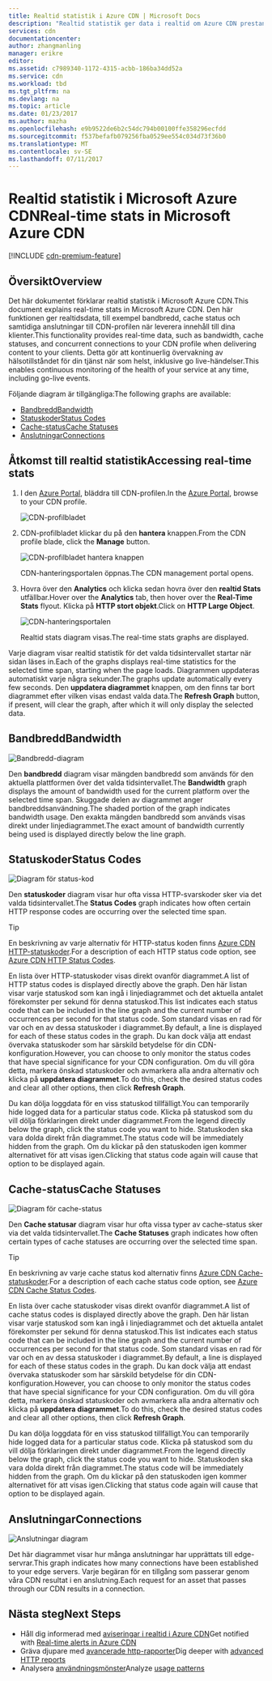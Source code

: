 ```yaml
---
title: Realtid statistik i Azure CDN | Microsoft Docs
description: "Realtid statistik ger data i realtid om Azure CDN prestanda när leverera innehåll till dina klienter."
services: cdn
documentationcenter: 
author: zhangmanling
manager: erikre
editor: 
ms.assetid: c7989340-1172-4315-acbb-186ba34dd52a
ms.service: cdn
ms.workload: tbd
ms.tgt_pltfrm: na
ms.devlang: na
ms.topic: article
ms.date: 01/23/2017
ms.author: mazha
ms.openlocfilehash: e9b9522de6b2c54dc794b00100ffe358296ecfdd
ms.sourcegitcommit: f537befafb079256fba0529ee554c034d73f36b0
ms.translationtype: MT
ms.contentlocale: sv-SE
ms.lasthandoff: 07/11/2017
---
```

# <a name="real-time-stats-in-microsoft-azure-cdn"></a><span data-ttu-id="96d7b-103">Realtid statistik i Microsoft Azure CDN</span><span class="sxs-lookup"><span data-stu-id="96d7b-103">Real-time stats in Microsoft Azure CDN</span></span>
[!INCLUDE [cdn-premium-feature](../../includes/cdn-premium-feature.md)]

## <a name="overview"></a><span data-ttu-id="96d7b-104">Översikt</span><span class="sxs-lookup"><span data-stu-id="96d7b-104">Overview</span></span>
<span data-ttu-id="96d7b-105">Det här dokumentet förklarar realtid statistik i Microsoft Azure CDN.</span><span class="sxs-lookup"><span data-stu-id="96d7b-105">This document explains real-time stats in Microsoft Azure CDN.</span></span>  <span data-ttu-id="96d7b-106">Den här funktionen ger realtidsdata, till exempel bandbredd, cache status och samtidiga anslutningar till CDN-profilen när leverera innehåll till dina klienter.</span><span class="sxs-lookup"><span data-stu-id="96d7b-106">This functionality provides real-time data, such as bandwidth, cache statuses, and concurrent connections to your CDN profile when delivering content to your clients.</span></span> <span data-ttu-id="96d7b-107">Detta gör att kontinuerlig övervakning av hälsotillståndet för din tjänst när som helst, inklusive go live-händelser.</span><span class="sxs-lookup"><span data-stu-id="96d7b-107">This enables continuous monitoring of the health of your service at any time, including go-live events.</span></span>

<span data-ttu-id="96d7b-108">Följande diagram är tillgängliga:</span><span class="sxs-lookup"><span data-stu-id="96d7b-108">The following graphs are available:</span></span>

* [<span data-ttu-id="96d7b-109">Bandbredd</span><span class="sxs-lookup"><span data-stu-id="96d7b-109">Bandwidth</span></span>](#bandwidth)
* [<span data-ttu-id="96d7b-110">Statuskoder</span><span class="sxs-lookup"><span data-stu-id="96d7b-110">Status Codes</span></span>](#status-codes)
* [<span data-ttu-id="96d7b-111">Cache-status</span><span class="sxs-lookup"><span data-stu-id="96d7b-111">Cache Statuses</span></span>](#cache-statuses)
* [<span data-ttu-id="96d7b-112">Anslutningar</span><span class="sxs-lookup"><span data-stu-id="96d7b-112">Connections</span></span>](#connections)

## <a name="accessing-real-time-stats"></a><span data-ttu-id="96d7b-113">Åtkomst till realtid statistik</span><span class="sxs-lookup"><span data-stu-id="96d7b-113">Accessing real-time stats</span></span>
1. <span data-ttu-id="96d7b-114">I den [Azure Portal](https://portal.azure.com), bläddra till CDN-profilen.</span><span class="sxs-lookup"><span data-stu-id="96d7b-114">In the [Azure Portal](https://portal.azure.com), browse to your CDN profile.</span></span>
   
    ![CDN-profilbladet](./media/cdn-real-time-stats/cdn-profile-blade.png)
2. <span data-ttu-id="96d7b-116">CDN-profilbladet klickar du på den **hantera** knappen.</span><span class="sxs-lookup"><span data-stu-id="96d7b-116">From the CDN profile blade, click the **Manage** button.</span></span>
   
    ![CDN-profilbladet hantera knappen](./media/cdn-real-time-stats/cdn-manage-btn.png)
   
    <span data-ttu-id="96d7b-118">CDN-hanteringsportalen öppnas.</span><span class="sxs-lookup"><span data-stu-id="96d7b-118">The CDN management portal opens.</span></span>
3. <span data-ttu-id="96d7b-119">Hovra över den **Analytics** och klicka sedan hovra över den **realtid Stats** utfällbar.</span><span class="sxs-lookup"><span data-stu-id="96d7b-119">Hover over the **Analytics** tab, then hover over the **Real-Time Stats** flyout.</span></span>  <span data-ttu-id="96d7b-120">Klicka på **HTTP stort objekt**.</span><span class="sxs-lookup"><span data-stu-id="96d7b-120">Click on **HTTP Large Object**.</span></span>
   
    ![CDN-hanteringsportalen](./media/cdn-real-time-stats/cdn-premium-portal.png)
   
    <span data-ttu-id="96d7b-122">Realtid stats diagram visas.</span><span class="sxs-lookup"><span data-stu-id="96d7b-122">The real-time stats graphs are displayed.</span></span>

<span data-ttu-id="96d7b-123">Varje diagram visar realtid statistik för det valda tidsintervallet startar när sidan läses in.</span><span class="sxs-lookup"><span data-stu-id="96d7b-123">Each of the graphs displays real-time statistics for the selected time span, starting when the page loads.</span></span>  <span data-ttu-id="96d7b-124">Diagrammen uppdateras automatiskt varje några sekunder.</span><span class="sxs-lookup"><span data-stu-id="96d7b-124">The graphs update automatically every few seconds.</span></span>  <span data-ttu-id="96d7b-125">Den **uppdatera diagrammet** knappen, om den finns tar bort diagrammet efter vilken visas endast valda data.</span><span class="sxs-lookup"><span data-stu-id="96d7b-125">The **Refresh Graph** button, if present, will clear the graph, after which it will only display the selected data.</span></span>

## <a name="bandwidth"></a><span data-ttu-id="96d7b-126">Bandbredd</span><span class="sxs-lookup"><span data-stu-id="96d7b-126">Bandwidth</span></span>
![Bandbredd-diagram](./media/cdn-real-time-stats/cdn-bandwidth.png)

<span data-ttu-id="96d7b-128">Den **bandbredd** diagram visar mängden bandbredd som används för den aktuella plattformen över det valda tidsintervallet.</span><span class="sxs-lookup"><span data-stu-id="96d7b-128">The **Bandwidth** graph displays the amount of bandwidth used for the current platform over the selected time span.</span></span> <span data-ttu-id="96d7b-129">Skuggade delen av diagrammet anger bandbreddsanvändning.</span><span class="sxs-lookup"><span data-stu-id="96d7b-129">The shaded portion of the graph indicates bandwidth usage.</span></span> <span data-ttu-id="96d7b-130">Den exakta mängden bandbredd som används visas direkt under linjediagrammet.</span><span class="sxs-lookup"><span data-stu-id="96d7b-130">The exact amount of bandwidth currently being used is displayed directly below the line graph.</span></span>

## <a name="status-codes"></a><span data-ttu-id="96d7b-131">Statuskoder</span><span class="sxs-lookup"><span data-stu-id="96d7b-131">Status Codes</span></span>
![Diagram för status-kod](./media/cdn-real-time-stats/cdn-status-codes.png)

<span data-ttu-id="96d7b-133">Den **statuskoder** diagram visar hur ofta vissa HTTP-svarskoder sker via det valda tidsintervallet.</span><span class="sxs-lookup"><span data-stu-id="96d7b-133">The **Status Codes** graph indicates how often certain HTTP response codes are occurring over the selected time span.</span></span>

> [!TIP]
> <span data-ttu-id="96d7b-134">En beskrivning av varje alternativ för HTTP-status koden finns [Azure CDN HTTP-statuskoder](https://msdn.microsoft.com/library/mt759238.aspx).</span><span class="sxs-lookup"><span data-stu-id="96d7b-134">For a description of each HTTP status code option, see [Azure CDN HTTP Status Codes](https://msdn.microsoft.com/library/mt759238.aspx).</span></span>
> 
> 

<span data-ttu-id="96d7b-135">En lista över HTTP-statuskoder visas direkt ovanför diagrammet.</span><span class="sxs-lookup"><span data-stu-id="96d7b-135">A list of HTTP status codes is displayed directly above the graph.</span></span> <span data-ttu-id="96d7b-136">Den här listan visar varje statuskod som kan ingå i linjediagrammet och det aktuella antalet förekomster per sekund för denna statuskod.</span><span class="sxs-lookup"><span data-stu-id="96d7b-136">This list indicates each status code that can be included in the line graph and the current number of occurrences per second for that status code.</span></span> <span data-ttu-id="96d7b-137">Som standard visas en rad för var och en av dessa statuskoder i diagrammet.</span><span class="sxs-lookup"><span data-stu-id="96d7b-137">By default, a line is displayed for each of these status codes in the graph.</span></span> <span data-ttu-id="96d7b-138">Du kan dock välja att endast övervaka statuskoder som har särskild betydelse för din CDN-konfiguration.</span><span class="sxs-lookup"><span data-stu-id="96d7b-138">However, you can choose to only monitor the status codes that have special significance for your CDN configuration.</span></span> <span data-ttu-id="96d7b-139">Om du vill göra detta, markera önskad statuskoder och avmarkera alla andra alternativ och klicka på **uppdatera diagrammet**.</span><span class="sxs-lookup"><span data-stu-id="96d7b-139">To do this, check the desired status codes and clear all other options, then click **Refresh Graph**.</span></span> 

<span data-ttu-id="96d7b-140">Du kan dölja loggdata för en viss statuskod tillfälligt.</span><span class="sxs-lookup"><span data-stu-id="96d7b-140">You can temporarily hide logged data for a particular status code.</span></span>  <span data-ttu-id="96d7b-141">Klicka på statuskod som du vill dölja förklaringen direkt under diagrammet.</span><span class="sxs-lookup"><span data-stu-id="96d7b-141">From the legend directly below the graph, click the status code you want to hide.</span></span> <span data-ttu-id="96d7b-142">Statuskoden ska vara dolda direkt från diagrammet.</span><span class="sxs-lookup"><span data-stu-id="96d7b-142">The status code will be immediately hidden from the graph.</span></span> <span data-ttu-id="96d7b-143">Om du klickar på den statuskoden igen kommer alternativet för att visas igen.</span><span class="sxs-lookup"><span data-stu-id="96d7b-143">Clicking that status code again will cause that option to be displayed again.</span></span>

## <a name="cache-statuses"></a><span data-ttu-id="96d7b-144">Cache-status</span><span class="sxs-lookup"><span data-stu-id="96d7b-144">Cache Statuses</span></span>
![Diagram för cache-status](./media/cdn-real-time-stats/cdn-cache-status.png)

<span data-ttu-id="96d7b-146">Den **Cache statusar** diagram visar hur ofta vissa typer av cache-status sker via det valda tidsintervallet.</span><span class="sxs-lookup"><span data-stu-id="96d7b-146">The **Cache Statuses** graph indicates how often certain types of cache statuses are occurring over the selected time span.</span></span> 

> [!TIP]
> <span data-ttu-id="96d7b-147">En beskrivning av varje cache status kod alternativ finns [Azure CDN Cache-statuskoder](https://msdn.microsoft.com/library/mt759237.aspx).</span><span class="sxs-lookup"><span data-stu-id="96d7b-147">For a description of each cache status code option, see [Azure CDN Cache Status Codes](https://msdn.microsoft.com/library/mt759237.aspx).</span></span>
> 
> 

<span data-ttu-id="96d7b-148">En lista över cache statuskoder visas direkt ovanför diagrammet.</span><span class="sxs-lookup"><span data-stu-id="96d7b-148">A list of cache status codes is displayed directly above the graph.</span></span> <span data-ttu-id="96d7b-149">Den här listan visar varje statuskod som kan ingå i linjediagrammet och det aktuella antalet förekomster per sekund för denna statuskod.</span><span class="sxs-lookup"><span data-stu-id="96d7b-149">This list indicates each status code that can be included in the line graph and the current number of occurrences per second for that status code.</span></span> <span data-ttu-id="96d7b-150">Som standard visas en rad för var och en av dessa statuskoder i diagrammet.</span><span class="sxs-lookup"><span data-stu-id="96d7b-150">By default, a line is displayed for each of these status codes in the graph.</span></span> <span data-ttu-id="96d7b-151">Du kan dock välja att endast övervaka statuskoder som har särskild betydelse för din CDN-konfiguration.</span><span class="sxs-lookup"><span data-stu-id="96d7b-151">However, you can choose to only monitor the status codes that have special significance for your CDN configuration.</span></span> <span data-ttu-id="96d7b-152">Om du vill göra detta, markera önskad statuskoder och avmarkera alla andra alternativ och klicka på **uppdatera diagrammet**.</span><span class="sxs-lookup"><span data-stu-id="96d7b-152">To do this, check the desired status codes and clear all other options, then click **Refresh Graph**.</span></span> 

<span data-ttu-id="96d7b-153">Du kan dölja loggdata för en viss statuskod tillfälligt.</span><span class="sxs-lookup"><span data-stu-id="96d7b-153">You can temporarily hide logged data for a particular status code.</span></span>  <span data-ttu-id="96d7b-154">Klicka på statuskod som du vill dölja förklaringen direkt under diagrammet.</span><span class="sxs-lookup"><span data-stu-id="96d7b-154">From the legend directly below the graph, click the status code you want to hide.</span></span> <span data-ttu-id="96d7b-155">Statuskoden ska vara dolda direkt från diagrammet.</span><span class="sxs-lookup"><span data-stu-id="96d7b-155">The status code will be immediately hidden from the graph.</span></span> <span data-ttu-id="96d7b-156">Om du klickar på den statuskoden igen kommer alternativet för att visas igen.</span><span class="sxs-lookup"><span data-stu-id="96d7b-156">Clicking that status code again will cause that option to be displayed again.</span></span>

## <a name="connections"></a><span data-ttu-id="96d7b-157">Anslutningar</span><span class="sxs-lookup"><span data-stu-id="96d7b-157">Connections</span></span>
![Anslutningar diagram](./media/cdn-real-time-stats/cdn-connections.png)

<span data-ttu-id="96d7b-159">Det här diagrammet visar hur många anslutningar har upprättats till edge-servrar.</span><span class="sxs-lookup"><span data-stu-id="96d7b-159">This graph indicates how many connections have been established to your edge servers.</span></span> <span data-ttu-id="96d7b-160">Varje begäran för en tillgång som passerar genom våra CDN resultat i en anslutning.</span><span class="sxs-lookup"><span data-stu-id="96d7b-160">Each request for an asset that passes through our CDN results in a connection.</span></span>

## <a name="next-steps"></a><span data-ttu-id="96d7b-161">Nästa steg</span><span class="sxs-lookup"><span data-stu-id="96d7b-161">Next Steps</span></span>
* <span data-ttu-id="96d7b-162">Håll dig informerad med [aviseringar i realtid i Azure CDN](cdn-real-time-alerts.md)</span><span class="sxs-lookup"><span data-stu-id="96d7b-162">Get notified with [Real-time alerts in Azure CDN](cdn-real-time-alerts.md)</span></span>
* <span data-ttu-id="96d7b-163">Gräva djupare med [avancerade http-rapporter](cdn-advanced-http-reports.md)</span><span class="sxs-lookup"><span data-stu-id="96d7b-163">Dig deeper with [advanced HTTP reports](cdn-advanced-http-reports.md)</span></span>
* <span data-ttu-id="96d7b-164">Analysera [användningsmönster](cdn-analyze-usage-patterns.md)</span><span class="sxs-lookup"><span data-stu-id="96d7b-164">Analyze [usage patterns](cdn-analyze-usage-patterns.md)</span></span>

